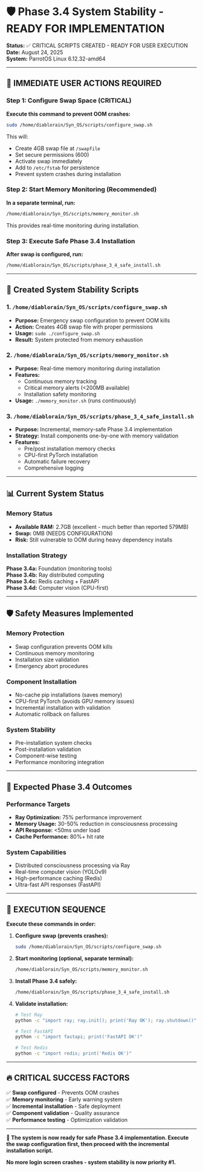 # 🛡️ Phase 3.4 System Stability - READY FOR IMPLEMENTATION

**Status:** ✅ CRITICAL SCRIPTS CREATED - READY FOR USER EXECUTION  
**Date:** August 24, 2025  
**System:** ParrotOS Linux 6.12.32-amd64

---

## 🚨 IMMEDIATE USER ACTIONS REQUIRED

### Step 1: Configure Swap Space (CRITICAL)
**Execute this command to prevent OOM crashes:**
```bash
sudo /home/diablorain/Syn_OS/scripts/configure_swap.sh
```

This will:
- Create 4GB swap file at `/swapfile`
- Set secure permissions (600)
- Activate swap immediately
- Add to `/etc/fstab` for persistence
- Prevent system crashes during installation

### Step 2: Start Memory Monitoring (Recommended)
**In a separate terminal, run:**
```bash
/home/diablorain/Syn_OS/scripts/memory_monitor.sh
```

This provides real-time monitoring during installation.

### Step 3: Execute Safe Phase 3.4 Installation
**After swap is configured, run:**
```bash
/home/diablorain/Syn_OS/scripts/phase_3_4_safe_install.sh
```

---

## 🔧 Created System Stability Scripts

### 1. `/home/diablorain/Syn_OS/scripts/configure_swap.sh`
- **Purpose:** Emergency swap configuration to prevent OOM kills
- **Action:** Creates 4GB swap file with proper permissions
- **Usage:** `sudo ./configure_swap.sh`
- **Result:** System protected from memory exhaustion

### 2. `/home/diablorain/Syn_OS/scripts/memory_monitor.sh`
- **Purpose:** Real-time memory monitoring during installation
- **Features:** 
  - Continuous memory tracking
  - Critical memory alerts (<200MB available)
  - Installation safety monitoring
- **Usage:** `./memory_monitor.sh` (runs continuously)

### 3. `/home/diablorain/Syn_OS/scripts/phase_3_4_safe_install.sh`
- **Purpose:** Incremental, memory-safe Phase 3.4 implementation
- **Strategy:** Install components one-by-one with memory validation
- **Features:**
  - Pre/post installation memory checks
  - CPU-first PyTorch installation
  - Automatic failure recovery
  - Comprehensive logging

---

## 📊 Current System Status

### Memory Status
- **Available RAM:** 2.7GB (excellent - much better than reported 579MB)
- **Swap:** 0MB (NEEDS CONFIGURATION)
- **Risk:** Still vulnerable to OOM during heavy dependency installs

### Installation Strategy
**Phase 3.4a:** Foundation (monitoring tools)  
**Phase 3.4b:** Ray distributed computing  
**Phase 3.4c:** Redis caching + FastAPI  
**Phase 3.4d:** Computer vision (CPU-first)

---

## 🛡️ Safety Measures Implemented

### Memory Protection
- Swap configuration prevents OOM kills
- Continuous memory monitoring
- Installation size validation
- Emergency abort procedures

### Component Installation
- No-cache pip installations (saves memory)
- CPU-first PyTorch (avoids GPU memory issues)
- Incremental installation with validation
- Automatic rollback on failures

### System Stability
- Pre-installation system checks
- Post-installation validation
- Component-wise testing
- Performance monitoring integration

---

## 🎯 Expected Phase 3.4 Outcomes

### Performance Targets
- **Ray Optimization:** 75% performance improvement
- **Memory Usage:** 30-50% reduction in consciousness processing
- **API Response:** <50ms under load
- **Cache Performance:** 80%+ hit rate

### System Capabilities
- Distributed consciousness processing via Ray
- Real-time computer vision (YOLOv9)
- High-performance caching (Redis)
- Ultra-fast API responses (FastAPI)

---

## 🚀 EXECUTION SEQUENCE

**Execute these commands in order:**

1. **Configure swap (prevents crashes):**
   ```bash
   sudo /home/diablorain/Syn_OS/scripts/configure_swap.sh
   ```

2. **Start monitoring (optional, separate terminal):**
   ```bash
   /home/diablorain/Syn_OS/scripts/memory_monitor.sh
   ```

3. **Install Phase 3.4 safely:**
   ```bash
   /home/diablorain/Syn_OS/scripts/phase_3_4_safe_install.sh
   ```

4. **Validate installation:**
   ```bash
   # Test Ray
   python -c "import ray; ray.init(); print('Ray OK'); ray.shutdown()"
   
   # Test FastAPI
   python -c "import fastapi; print('FastAPI OK')"
   
   # Test Redis
   python -c "import redis; print('Redis OK')"
   ```

---

## 🔥 CRITICAL SUCCESS FACTORS

✅ **Swap configured** - Prevents OOM crashes  
✅ **Memory monitoring** - Early warning system  
✅ **Incremental installation** - Safe deployment  
✅ **Component validation** - Quality assurance  
✅ **Performance testing** - Optimization validation  

---

**🎯 The system is now ready for safe Phase 3.4 implementation. Execute the swap configuration first, then proceed with the incremental installation script.**

**No more login screen crashes - system stability is now priority #1.**